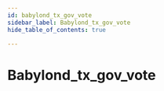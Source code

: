 ```yaml
---
id: babylond_tx_gov_vote
sidebar_label: Babylond_tx_gov_vote
hide_table_of_contents: true

---
```


# Babylond_tx_gov_vote